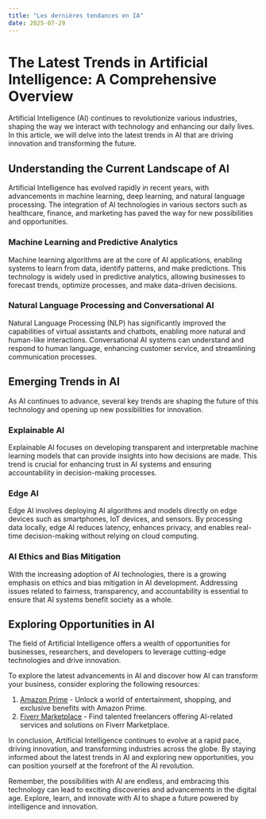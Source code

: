 ```yaml
---
title: "Les dernières tendances en IA"
date: 2025-07-29
---
```


# The Latest Trends in Artificial Intelligence: A Comprehensive Overview

Artificial Intelligence (AI) continues to revolutionize various industries, shaping the way we interact with technology and enhancing our daily lives. In this article, we will delve into the latest trends in AI that are driving innovation and transforming the future.

## Understanding the Current Landscape of AI

Artificial Intelligence has evolved rapidly in recent years, with advancements in machine learning, deep learning, and natural language processing. The integration of AI technologies in various sectors such as healthcare, finance, and marketing has paved the way for new possibilities and opportunities.

### Machine Learning and Predictive Analytics

Machine learning algorithms are at the core of AI applications, enabling systems to learn from data, identify patterns, and make predictions. This technology is widely used in predictive analytics, allowing businesses to forecast trends, optimize processes, and make data-driven decisions.

### Natural Language Processing and Conversational AI

Natural Language Processing (NLP) has significantly improved the capabilities of virtual assistants and chatbots, enabling more natural and human-like interactions. Conversational AI systems can understand and respond to human language, enhancing customer service, and streamlining communication processes.

## Emerging Trends in AI

As AI continues to advance, several key trends are shaping the future of this technology and opening up new possibilities for innovation.

### Explainable AI

Explainable AI focuses on developing transparent and interpretable machine learning models that can provide insights into how decisions are made. This trend is crucial for enhancing trust in AI systems and ensuring accountability in decision-making processes.

### Edge AI

Edge AI involves deploying AI algorithms and models directly on edge devices such as smartphones, IoT devices, and sensors. By processing data locally, edge AI reduces latency, enhances privacy, and enables real-time decision-making without relying on cloud computing.

### AI Ethics and Bias Mitigation

With the increasing adoption of AI technologies, there is a growing emphasis on ethics and bias mitigation in AI development. Addressing issues related to fairness, transparency, and accountability is essential to ensure that AI systems benefit society as a whole.

## Exploring Opportunities in AI

The field of Artificial Intelligence offers a wealth of opportunities for businesses, researchers, and developers to leverage cutting-edge technologies and drive innovation.

To explore the latest advancements in AI and discover how AI can transform your business, consider exploring the following resources:

1. [Amazon Prime](https://www.amazon.fr/amazonprime?_encoding=UTF8&primeCampaignId=prime_assoc_ft&tag=zenzen0d-21France) - Unlock a world of entertainment, shopping, and exclusive benefits with Amazon Prime.
2. [Fiverr Marketplace](https://go.fiverr.com/visit/?bta=1071918&brand=fiverrmarketplace) - Find talented freelancers offering AI-related services and solutions on Fiverr Marketplace.

In conclusion, Artificial Intelligence continues to evolve at a rapid pace, driving innovation, and transforming industries across the globe. By staying informed about the latest trends in AI and exploring new opportunities, you can position yourself at the forefront of the AI revolution.

Remember, the possibilities with AI are endless, and embracing this technology can lead to exciting discoveries and advancements in the digital age. Explore, learn, and innovate with AI to shape a future powered by intelligence and innovation.
